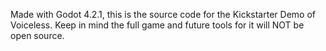 Made with Godot 4.2.1, this is the source code for the Kickstarter Demo of Voiceless. 
Keep in mind the full game and future tools for it will NOT be open source. 
